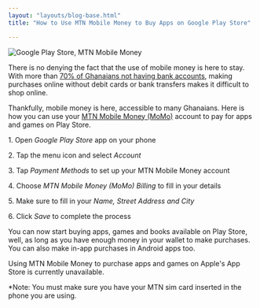 ```yaml
---
layout: "layouts/blog-base.html"
title: "How to Use MTN Mobile Money to Buy Apps on Google Play Store"

---
```

  <img src= "/images/blogpics/google-play-store-ghana.jpg" alt= "Google Play Store, MTN Mobile Money" class= "img-responsive center-block">

   <p>There is no denying the fact that the use of mobile money is here to stay.
         With more than <a href="https://www.myjoyonline.com/business/2017/December-5th/a-bank-account-for-every-ghanaian-in-2018-dr-bawumia.php">70% 
         of Ghanaians not having bank accounts</a>, making purchases
         online without debit cards or bank transfers makes it difficult to shop online.
      </p>
      <p>Thankfully, mobile money is here, accessible to many Ghanaians.
         Here is how you can use your <a href="what-is-mtn-momo" target="_blank">MTN Mobile Money (MoMo)</a> account to pay for
         apps and games on Play Store.</p>
      <p>1. Open <em>Google Play Store</em> app on your phone</p>
      <p>2. Tap the menu icon and select <em>Account</em></p>
      <p>3. Tap <em>Payment Methods</em> to set up your MTN Mobile Money account</p>
      <p>4. Choose <em>MTN Mobile Money (MoMo) Billing</em> to fill in your details</p>
      <p>5. Make sure to fill in your <em>Name, Street Address and City</em></p>
      <p>6. Click <em>Save</em> to complete the process</p>
      <p>You can now start buying apps, games and books available on Play Store, well, as long as
         you have enough money in your wallet to make purchases. 
         You can also make in-app purchases in Android apps too.</p>

  <p>Using MTN Mobile Money to purchase apps and games on Apple's App Store is currently unavailable.</p>

   <p>*Note: You must make sure you have your MTN sim card inserted in the phone you are using.</p>
      